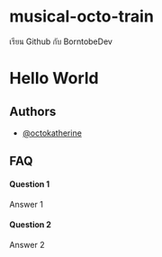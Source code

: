 # musical-octo-train

เรียน Github กับ BorntobeDev
# Hello World



## Authors

- [@octokatherine](https://www.github.com/octokatherine)


## FAQ

#### Question 1

Answer 1

#### Question 2

Answer 2

